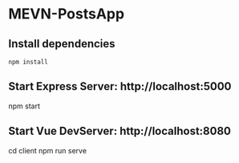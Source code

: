 # MEVN-PostsApp

## Install dependencies
```
npm install
```
## Start Express Server: http://localhost:5000
npm start

## Start Vue DevServer: http://localhost:8080
cd client
npm run serve
